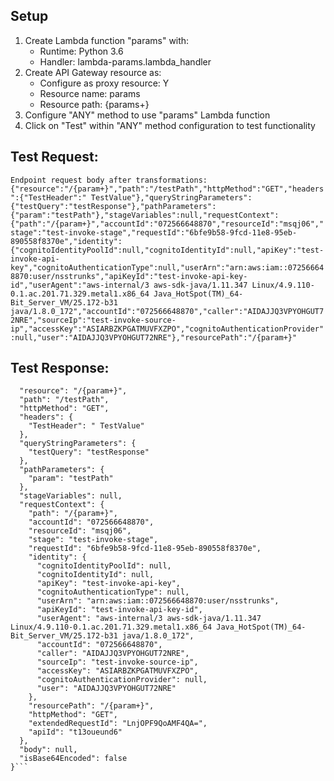 ## Setup
1) Create Lambda function "params" with:
    * Runtime: Python 3.6
    * Handler: lambda-params.lambda_handler
2) Create API Gateway resource as:
    * Configure as proxy resource: Y
    * Resource name: params
    * Resource path: {params+}
3) Configure "ANY" method to use "params" Lambda function
4) Click on "Test" within "ANY" method configuration to test functionality

## Test Request:  
```Endpoint request body after transformations: {"resource":"/{param+}","path":"/testPath","httpMethod":"GET","headers":{"TestHeader":" TestValue"},"queryStringParameters":{"testQuery":"testResponse"},"pathParameters":{"param":"testPath"},"stageVariables":null,"requestContext":{"path":"/{param+}","accountId":"072566648870","resourceId":"msqj06","stage":"test-invoke-stage","requestId":"6bfe9b58-9fcd-11e8-95eb-890558f8370e","identity":{"cognitoIdentityPoolId":null,"cognitoIdentityId":null,"apiKey":"test-invoke-api-key","cognitoAuthenticationType":null,"userArn":"arn:aws:iam::072566648870:user/nsstrunks","apiKeyId":"test-invoke-api-key-id","userAgent":"aws-internal/3 aws-sdk-java/1.11.347 Linux/4.9.110-0.1.ac.201.71.329.metal1.x86_64 Java_HotSpot(TM)_64-Bit_Server_VM/25.172-b31 java/1.8.0_172","accountId":"072566648870","caller":"AIDAJJQ3VPYOHGUT72NRE","sourceIp":"test-invoke-source-ip","accessKey":"ASIARBZKPGATMUVFXZPO","cognitoAuthenticationProvider":null,"user":"AIDAJJQ3VPYOHGUT72NRE"},"resourcePath":"/{param+}"```

## Test Response:
```{
  "resource": "/{param+}",
  "path": "/testPath",
  "httpMethod": "GET",
  "headers": {
    "TestHeader": " TestValue"
  },
  "queryStringParameters": {
    "testQuery": "testResponse"
  },
  "pathParameters": {
    "param": "testPath"
  },
  "stageVariables": null,
  "requestContext": {
    "path": "/{param+}",
    "accountId": "072566648870",
    "resourceId": "msqj06",
    "stage": "test-invoke-stage",
    "requestId": "6bfe9b58-9fcd-11e8-95eb-890558f8370e",
    "identity": {
      "cognitoIdentityPoolId": null,
      "cognitoIdentityId": null,
      "apiKey": "test-invoke-api-key",
      "cognitoAuthenticationType": null,
      "userArn": "arn:aws:iam::072566648870:user/nsstrunks",
      "apiKeyId": "test-invoke-api-key-id",
      "userAgent": "aws-internal/3 aws-sdk-java/1.11.347 Linux/4.9.110-0.1.ac.201.71.329.metal1.x86_64 Java_HotSpot(TM)_64-Bit_Server_VM/25.172-b31 java/1.8.0_172",
      "accountId": "072566648870",
      "caller": "AIDAJJQ3VPYOHGUT72NRE",
      "sourceIp": "test-invoke-source-ip",
      "accessKey": "ASIARBZKPGATMUVFXZPO",
      "cognitoAuthenticationProvider": null,
      "user": "AIDAJJQ3VPYOHGUT72NRE"
    },
    "resourcePath": "/{param+}",
    "httpMethod": "GET",
    "extendedRequestId": "LnjOPF9QoAMF4QA=",
    "apiId": "t13oueund6"
  },
  "body": null,
  "isBase64Encoded": false
}```